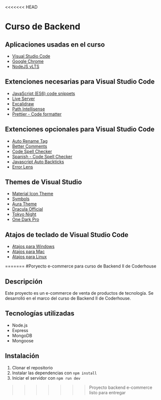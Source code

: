 <<<<<<< HEAD
# Curso de Backend

## Aplicaciones usadas en el curso

- [Visual Studio Code](https://code.visualstudio.com/download "Visual Studio Code")
- [Google Chrome](https://www.google.com/intl/es-419/chrome/ "Google Chrome")
- [NodeJS vLTS](https://nodejs.org/en "NodeJS vLTS")

## Extenciones necesarias para Visual Studio Code

- [JavaScript (ES6) code snippets](https://marketplace.visualstudio.com/items?itemName=xabikos.JavaScriptSnippets "JavaScript (ES6) code snippets")
- [Live Server](https://marketplace.visualstudio.com/items?itemName=ritwickdey.LiveServer "Live Server")
- [Excalidraw](https://marketplace.visualstudio.com/items?itemName=pomdtr.excalidraw-editor "Excalidraw")
- [Path Intellisense](https://marketplace.visualstudio.com/items?itemName=christian-kohler.path-intellisense "Path Intellisense")
- [Prettier - Code formatter](https://marketplace.visualstudio.com/items?itemName=esbenp.prettier-vscode "Prettier - Code formatter")

## Extenciones opcionales para Visual Studio Code

- [Auto Rename Tag](https://marketplace.visualstudio.com/items?itemName=formulahendry.auto-rename-tag "Auto Rename Tag")
- [Better Comments](https://marketplace.visualstudio.com/items?itemName=aaron-bond.better-comments "Better Comments")
- [Code Spell Checker](https://marketplace.visualstudio.com/items?itemName=streetsidesoftware.code-spell-checker "Code Spell Checker")
- [Spanish - Code Spell Checker](https://marketplace.visualstudio.com/items?itemName=streetsidesoftware.code-spell-checker-spanish "Spanish - Code Spell Checker")
- [Javascript Auto Backticks](https://marketplace.visualstudio.com/items?itemName=chamboug.js-auto-backticks "Javascript Auto Backticks")
- [Error Lens](https://marketplace.visualstudio.com/items?itemName=usernamehw.errorlens "Error Lens")

## Themes de Visual Studio

- [Material Icon Theme](https://marketplace.visualstudio.com/items?itemName=PKief.material-icon-theme "Material Icon Theme")
- [Symbols](https://marketplace.visualstudio.com/items?itemName=miguelsolorio.symbols "Symbols")
- [Aura Theme](https://marketplace.visualstudio.com/items?itemName=DaltonMenezes.aura-theme "Aura Theme")
- [Dracula Official](https://marketplace.visualstudio.com/items?itemName=dracula-theme.theme-dracula "Dracula Official")
- [Tokyo Night](https://marketplace.visualstudio.com/items?itemName=enkia.tokyo-night "Tokyo Night")
- [One Dark Pro](https://marketplace.visualstudio.com/items?itemName=zhuangtongfa.Material-theme "One Dark Pro")

## Atajos de teclado de Visual Studio Code

- [Atajos para Windows](https://code.visualstudio.com/shortcuts/keyboard-shortcuts-windows.pdf "Atajos para Windows")
- [Atajos para Mac](https://code.visualstudio.com/shortcuts/keyboard-shortcuts-macos.pdf "Atajos para Mac")
- [Atajos para Linux](https://code.visualstudio.com/shortcuts/keyboard-shortcuts-linux.pdf "Atajos para Linux")

=======
#Poryecto e-commerce para curso de Backend II de Coderhouse

## Descripción

Este proyecto es un e-commerce de venta de productos de tecnología. Se desarrolló en el marco del curso de Backend II de Coderhouse.

## Tecnologías utilizadas

- Node.js
- Express
- MongoDB
- Mongoose

## Instalación

1. Clonar el repositorio
2. Instalar las dependencias con `npm install`
3. Iniciar el servidor con `npm run dev`
>>>>>>> Proyecto backend e-commerce listo para entregar

